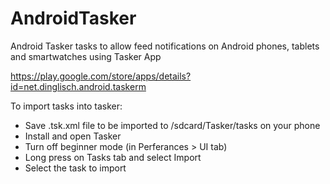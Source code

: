 AndroidTasker
=============

Android Tasker tasks to allow feed notifications on Android phones, tablets and smartwatches using Tasker App

https://play.google.com/store/apps/details?id=net.dinglisch.android.taskerm

To import tasks into tasker:

* Save .tsk.xml file to be imported to /sdcard/Tasker/tasks on your phone
* Install and open Tasker
* Turn off beginner mode (in Perferances > UI tab)
* Long press on Tasks tab and select Import
* Select the task to import

